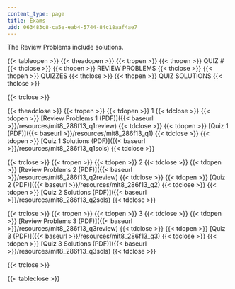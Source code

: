 ```yaml
---
content_type: page
title: Exams
uid: 063483c8-ca5e-eab4-5744-84c18aaf4ae7
---
```


The Review Problems include solutions.

{{< tableopen >}}
{{< theadopen >}}
{{< tropen >}}
{{< thopen >}}
QUIZ #
{{< thclose >}}
{{< thopen >}}
REVIEW PROBLEMS
{{< thclose >}}
{{< thopen >}}
QUIZZES
{{< thclose >}}
{{< thopen >}}
QUIZ SOLUTIONS
{{< thclose >}}

{{< trclose >}}

{{< theadclose >}}
{{< tropen >}}
{{< tdopen >}}
1
{{< tdclose >}}
{{< tdopen >}}
[Review Problems 1 (PDF)]({{< baseurl >}}/resources/mit8_286f13_q1review)
{{< tdclose >}}
{{< tdopen >}}
[Quiz 1 (PDF)]({{< baseurl >}}/resources/mit8_286f13_q1)
{{< tdclose >}}
{{< tdopen >}}
[Quiz 1 Solutions (PDF)]({{< baseurl >}}/resources/mit8_286f13_q1sols)
{{< tdclose >}}

{{< trclose >}}
{{< tropen >}}
{{< tdopen >}}
2
{{< tdclose >}}
{{< tdopen >}}
[Review Problems 2 (PDF)]({{< baseurl >}}/resources/mit8_286f13_q2review)
{{< tdclose >}}
{{< tdopen >}}
[Quiz 2 (PDF)]({{< baseurl >}}/resources/mit8_286f13_q2)
{{< tdclose >}}
{{< tdopen >}}
[Quiz 2 Solutions (PDF)]({{< baseurl >}}/resources/mit8_286f13_q2sols)
{{< tdclose >}}

{{< trclose >}}
{{< tropen >}}
{{< tdopen >}}
3
{{< tdclose >}}
{{< tdopen >}}
[Review Problems 3 (PDF)]({{< baseurl >}}/resources/mit8_286f13_q3review)
{{< tdclose >}}
{{< tdopen >}}
[Quiz 3 (PDF)]({{< baseurl >}}/resources/mit8_286f13_q3)
{{< tdclose >}}
{{< tdopen >}}
[Quiz 3 Solutions (PDF)]({{< baseurl >}}/resources/mit8_286f13_q3sols)
{{< tdclose >}}

{{< trclose >}}

{{< tableclose >}}